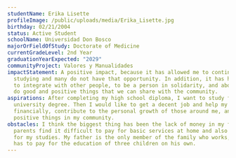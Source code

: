 ```yaml
---
studentName: Erika Lisette
profileImage: /public/uploads/media/Erika_Lisette.jpg
birthday: 02/21/2004
status: Active Student
schoolName: Universidad Don Bosco
majorOrFieldOfStudy: Doctorate of Medicine
currentGradeLevel: 2nd Year
graduationYearExpected: "2029"
communityProject: Valores y Manualidades
impactStatement: A positive impact, because it has allowed me to continue
  studying and many do not have that opportunity. In addition, it has helped me
  to integrate with other people, to be a person in solidarity, and above all to
  do good and positive things that we can share with the community.
aspirations: After completing my high school diploma, I want to study for a
  university degree. Then I would like to get a decent job and help my family
  financially, contribute to the personal growth of those around me, and also do
  positive things in my community.
obstacles: I think the biggest thing has been the lack of money in my family. My
  parents find it difficult to pay for basic services at home and also to pay
  for my studies. My father is the only member of the family who works, so he
  has to pay for the education of three children on his own.
---
```


